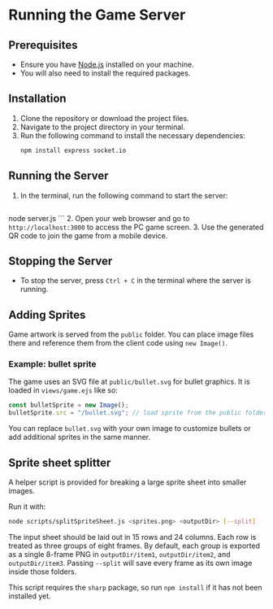 ###

# Running the Game Server

## Prerequisites
- Ensure you have [Node.js](https://nodejs.org/) installed on your machine.
- You will also need to install the required packages.

## Installation
1. Clone the repository or download the project files.
2. Navigate to the project directory in your terminal.
3. Run the following command to install the necessary dependencies:
   ```bash
   npm install express socket.io
   ```

## Running the Server
1. In the terminal, run the following command to start the server:
   ```bash
 node server.js
    ```
2. Open your web browser and go to `http://localhost:3000` to access the PC game screen.
3. Use the generated QR code to join the game from a mobile device.

## Stopping the Server
- To stop the server, press `Ctrl + C` in the terminal where the server is running.

## Adding Sprites

Game artwork is served from the `public` folder. You can place image files there
and reference them from the client code using `new Image()`.

### Example: bullet sprite

The game uses an SVG file at `public/bullet.svg` for bullet graphics. It is
loaded in `views/game.ejs` like so:

```javascript
const bulletSprite = new Image();
bulletSprite.src = "/bullet.svg"; // load sprite from the public folder
```

You can replace `bullet.svg` with your own image to customize bullets or add
additional sprites in the same manner.

## Sprite sheet splitter

A helper script is provided for breaking a large sprite sheet into smaller images.

Run it with:

```bash
node scripts/splitSpriteSheet.js <sprites.png> <outputDir> [--split]
```

The input sheet should be laid out in 15 rows and 24 columns. Each row is treated
as three groups of eight frames. By default, each group is exported as a single
8-frame PNG in `outputDir/item1`, `outputDir/item2`, and `outputDir/item3`.
Passing `--split` will save every frame as its own image inside those folders.

This script requires the `sharp` package, so run `npm install` if it has not been
installed yet.

